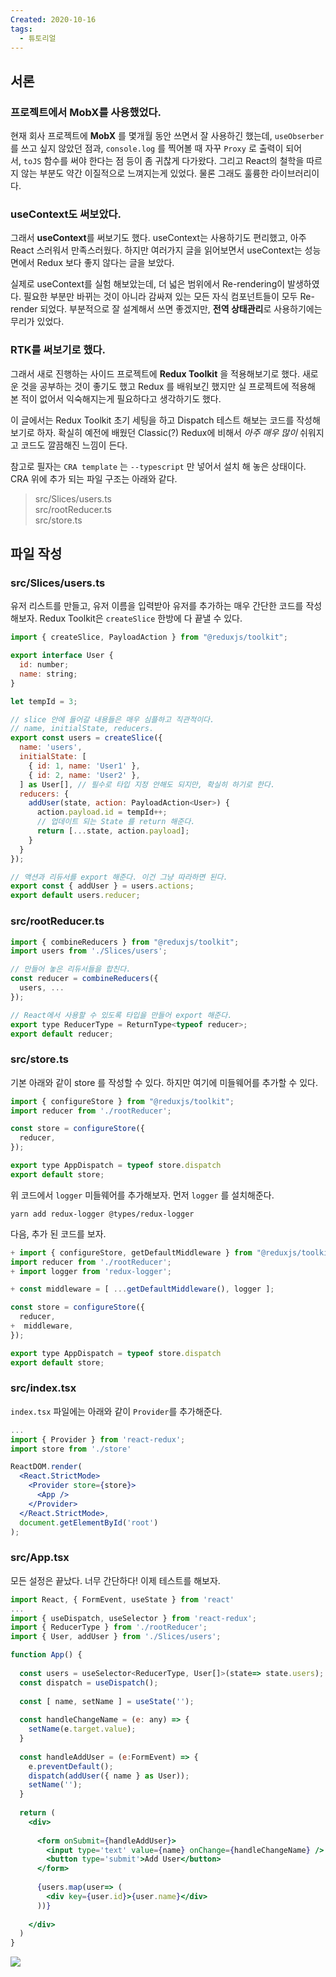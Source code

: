 ```yaml
---
Created: 2020-10-16
tags:
  - 튜토리얼
---
```

## 서론

### 프로젝트에서 MobX를 사용했었다.

현재 회사 프로젝트에 **MobX** 를 몇개월 동안 쓰면서 잘 사용하긴 했는데, `useObserber`를 쓰고 싶지 않았던 점과, `console.log` 를 찍어볼 때 자꾸 `Proxy` 로 출력이 되어서, `toJS` 함수를 써야 한다는 점 등이 좀 귀찮게 다가왔다. 그리고 React의 철학을 따르지 않는 부분도 약간 이질적으로 느껴지는게 있었다. 물론 그래도 훌륭한 라이브러리이다.

### useContext도 써보았다.

그래서 **useContext**를 써보기도 했다. useContext는 사용하기도 편리했고, 아주 React 스러워서 만족스러웠다. 하지만 여러가지 글을 읽어보면서 useContext는 성능 면에서 Redux 보다 좋지 않다는 글을 보았다.

실제로 useContext를 실험 해보았는데, 더 넓은 범위에서 Re-rendering이 발생하였다. 필요한 부분만 바뀌는 것이 아니라 감싸져 있는 모든 자식 컴포넌트들이 모두 Re-render 되었다. 부분적으로 잘 설계해서 쓰면 좋겠지만, **전역 상태관리**로 사용하기에는 무리가 있었다.

### RTK를 써보기로 했다.

그래서 새로 진행하는 사이드 프로젝트에 **Redux Toolkit** 을 적용해보기로 했다. 새로운 것을 공부하는 것이 좋기도 했고 Redux 를 배워보긴 했지만 실 프로젝트에 적용해 본 적이 없어서 익숙해지는게 필요하다고 생각하기도 했다.

이 글에서는 Redux Toolkit 초기 세팅을 하고 Dispatch 테스트 해보는 코드를 작성해보기로 하자. 확실히 예전에 배웠던 Classic(?) Redux에 비해서 _아주 매우 많이_ 쉬워지고 코드도 깔끔해진 느낌이 든다.

참고로 필자는 `CRA template` 는 `--typescript` 만 넣어서 설치 해 놓은 상태이다. CRA 위에 추가 되는 파일 구조는 아래와 같다.

> src/Slices/users.ts  
> src/rootReducer.ts  
> src/store.ts

## 파일 작성

### src/Slices/users.ts

유저 리스트를 만들고, 유저 이름을 입력받아 유저를 추가하는 매우 간단한 코드를 작성해보자. Redux Toolkit은 `createSlice` 한방에 다 끝낼 수 있다.

```jsx
import { createSlice, PayloadAction } from "@reduxjs/toolkit";

export interface User {
  id: number;
  name: string;
}

let tempId = 3;

// slice 안에 들어갈 내용들은 매우 심플하고 직관적이다. 
// name, initialState, reducers.
export const users = createSlice({
  name: 'users',
  initialState: [
    { id: 1, name: 'User1' },
    { id: 2, name: 'User2' },
  ] as User[], // 필수로 타입 지정 안해도 되지만, 확실히 하기로 한다.
  reducers: {
    addUser(state, action: PayloadAction<User>) {
      action.payload.id = tempId++;
      // 업데이트 되는 State 를 return 해준다.
      return [...state, action.payload];
    }
  }
});

// 액션과 리듀서를 export 해준다. 이건 그냥 따라하면 된다.
export const { addUser } = users.actions;
export default users.reducer;
```

### src/rootReducer.ts

```jsx
import { combineReducers } from "@reduxjs/toolkit";
import users from './Slices/users';

// 만들어 놓은 리듀서들을 합친다.
const reducer = combineReducers({
  users, ...
});

// React에서 사용할 수 있도록 타입을 만들어 export 해준다.
export type ReducerType = ReturnType<typeof reducer>;
export default reducer;
```

### src/store.ts

기본 아래와 같이 store 를 작성할 수 있다. 하지만 여기에 미들웨어를 추가할 수 있다.

```jsx
import { configureStore } from "@reduxjs/toolkit";
import reducer from './rootReducer';

const store = configureStore({
  reducer,
});

export type AppDispatch = typeof store.dispatch
export default store;
```

위 코드에서 `logger` 미들웨어를 추가해보자. 먼저 `logger` 를 설치해준다.

```null
yarn add redux-logger @types/redux-logger
```

다음, 추가 된 코드를 보자.

```jsx
+ import { configureStore, getDefaultMiddleware } from "@reduxjs/toolkit";
import reducer from './rootReducer';
+ import logger from 'redux-logger';

+ const middleware = [ ...getDefaultMiddleware(), logger ];

const store = configureStore({
  reducer,
+  middleware,
});

export type AppDispatch = typeof store.dispatch
export default store;
```

### src/index.tsx

`index.tsx` 파일에는 아래와 같이 `Provider`를 추가해준다.

```jsx
...
import { Provider } from 'react-redux';
import store from './store'

ReactDOM.render(
  <React.StrictMode>
    <Provider store={store}>
      <App />
    </Provider>
  </React.StrictMode>,
  document.getElementById('root')
);
```

### src/App.tsx

모든 설정은 끝났다. 너무 간단하다! 이제 테스트를 해보자.

```jsx
import React, { FormEvent, useState } from 'react'
...
import { useDispatch, useSelector } from 'react-redux';
import { ReducerType } from './rootReducer';
import { User, addUser } from './Slices/users';

function App() {
  
  const users = useSelector<ReducerType, User[]>(state=> state.users);
  const dispatch = useDispatch();
  
  const [ name, setName ] = useState('');
  
  const handleChangeName = (e: any) => {
    setName(e.target.value);
  }
  
  const handleAddUser = (e:FormEvent) => {
    e.preventDefault();
    dispatch(addUser({ name } as User));
    setName('');
  }
  
  return (
    <div>
      
      <form onSubmit={handleAddUser}>
        <input type='text' value={name} onChange={handleChangeName} />
        <button type='submit'>Add User</button>
      </form>
      
      {users.map(user=> (
        <div key={user.id}>{user.name}</div>
      ))}
      
    </div>
  ) 
}
```

![](https://velog.velcdn.com/images%2Fjohnyworld%2Fpost%2Fa8f2d904-15aa-48d9-bad0-a46ca2fc2653%2FScreen%20Recording%202020-10-16%20at%2017.48.30.gif)